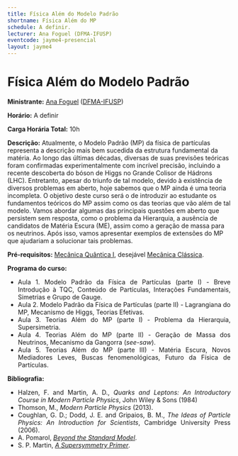 ```yaml
---
title: Física Além do Modelo Padrão
shortname: Física Além do MP
schedule: A definir.
lecturer: Ana Foguel (DFMA-IFUSP)
eventcode: jayme4-presencial
layout: jayme4
---
```

# Física Além do Modelo Padrão

**Ministrante:** [Ana Foguel](http://lattes.cnpq.br/6081148732571829) ([DFMA-IFUSP](http://portal.if.usp.br/fma/pt-br/in%C3%ADcio-departamento-de-f%C3%ADsica-matem%C3%A1tica))

**Horário:** A definir

**Carga Horária Total:** 10h

**Descrição:** Atualmente, o Modelo Padrão (MP) da física de partículas representa a descrição mais bem sucedida da
estrutura fundamental da matéria. Ao longo das últimas décadas, diversas de suas previsões teóricas
foram confirmadas experimentalmente com incrível precisão, incluindo a recente descoberta do bóson
de Higgs no Grande Colisor de Hádrons (LHC). Entretanto, apesar do triunfo de tal modelo, devido à
existência de diversos problemas em aberto, hoje sabemos que o MP ainda é uma teoria incompleta. O
objetivo deste curso será o de introduzir ao estudante os fundamentos teóricos do MP assim como os
das teorias que vão além de tal modelo. Vamos abordar algumas das principais questões em aberto que
persistem sem resposta, como o problema da Hierarquia, a ausência de candidatos de Matéria Escura
(ME), assim como a geração de massa para os neutrinos. Após isso, vamos apresentar exemplos de
extensões do MP que ajudariam a solucionar tais problemas.

**Pré-requisitos:** [Mecânica Quântica I](https://uspdigital.usp.br/jupiterweb/obterDisciplina?sgldis=4300403&verdis=1), desejável [Mecânica Clássica](https://uspdigital.usp.br/jupiterweb/obterDisciplina?nomdis=&sgldis=4302305).

**Programa do curso:**

<div style="text-align: justify">
 <ul>
  <li>Aula 1. Modelo Padrão da Física de Partículas (parte I) -
Breve Introdução à TQC, Conteúdo de Partículas, Interações Fundamentais, Simetrias e Grupo de
Gauge.</li>
  <li>Aula 2. Modelo Padrão da Física de Partículas (parte II) -
Lagrangiana do MP, Mecanismo de Higgs, Teorias Efetivas.</li>
  <li>Aula 3. Teorias Além do MP (parte I) - Problema da Hierarquia, Supersimetria. </li>
  <li>Aula 4. Teorias Além do MP (parte II) - Geração de Massa dos Neutrinos, Mecanismo da Gangorra (<i>see-saw</i>). </li>
  <li>Aula 5. Teorias Além do MP (parte III) - Matéria Escura, Novos Mediadores Leves, Buscas fenomenológicas, Futuro da Física de Partículas. </li>
 </ul>
</div>

**Bibliografia:**

<div style="text-align: justify">
 <ul>
  <li> Halzen, F. and Martin, A. D., <i>Quarks and Leptons: An Introductory Course in Modern
Particle Physics</i>, John Wiley & Sons (1984) </li>
  <li>  Thomson, M., <i>Modern Particle Physics</i> (2013). </li>
   <li> Coughlan, G. D.; Dodd, J. E. and Gripaios, B. M., <i>The Ideas of Particle Physics: An Introduction for Scientists</i>, Cambridge University Press (2006).</li>
   <li>A. Pomarol, <a href="https://arxiv.org/abs/1202.1391"><i>Beyond the Standard Model</i></a>.</li>
    <li> S. P. Martin, <a href="https://arxiv.org/abs/hep-ph/9709356"><i>A Supersymmetry Primer</i></a>.</li>
 </ul>
</div>
